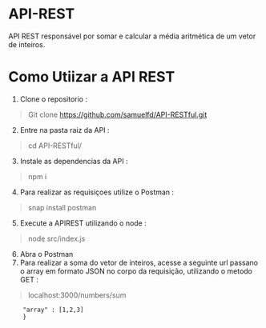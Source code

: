 # API-REST
API REST responsável por somar e calcular a média aritmética de um vetor de inteiros.

# Como Utiizar a API REST
1. Clone o repositorio : 
> Git clone https://github.com/samuelfd/API-RESTful.git
2. Entre na pasta raiz da API :
> cd API-RESTful/ 
3. Instale as dependencias da API :
> npm i
4. Para realizar as requisiçoes utilize o Postman : 
> snap install postman
5. Execute a APIREST utilizando o node :
> node src/index.js
6. Abra o Postman 
7. Para realizar a soma do vetor de inteiros, acesse a seguinte url passano o array em formato JSON no corpo da requisição, utilizando o metodo GET :
>localhost:3000/numbers/sum
``` { 
	"array" : [1,2,3] 
    } 
```	
